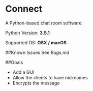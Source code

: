 # Connect

A Python-based chat room software.

Python Version: **3.5.1**

Supported OS: **OSX / macOS**

##Known Issues
See *Bugs.md*

##Goals
* Add a GUI
* Allow the clients to have nicknames
* Encrypts the message
